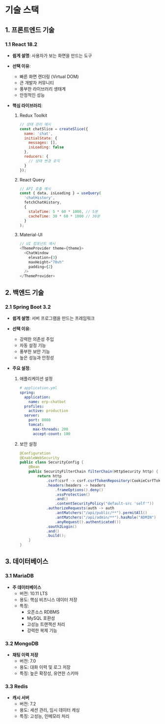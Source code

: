 # 기술 스택

## 1. 프론트엔드 기술

### 1.1 React 18.2
- **쉽게 설명**: 사용자가 보는 화면을 만드는 도구
- **선택 이유**:
  - 빠른 화면 렌더링 (Virtual DOM)
  - 큰 개발자 커뮤니티
  - 풍부한 라이브러리 생태계
  - 안정적인 성능

- **핵심 라이브러리**:
  1. Redux Toolkit
     ```javascript
     // 상태 관리 예시
     const chatSlice = createSlice({
       name: 'chat',
       initialState: {
         messages: [],
         isLoading: false
       },
       reducers: {
         // 상태 변경 로직
       }
     });
     ```

  2. React Query
     ```javascript
     // API 호출 예시
     const { data, isLoading } = useQuery(
       'chatHistory',
       fetchChatHistory,
       {
         staleTime: 5 * 60 * 1000, // 5분
         cacheTime: 30 * 60 * 1000 // 30분
       }
     );
     ```

  3. Material-UI
     ```javascript
     // UI 컴포넌트 예시
     <ThemeProvider theme={theme}>
       <ChatWindow
         elevation={3}
         maxHeight="70vh"
         padding={2}
       />
     </ThemeProvider>
     ```

## 2. 백엔드 기술

### 2.1 Spring Boot 3.2
- **쉽게 설명**: 서버 프로그램을 만드는 프레임워크
- **선택 이유**:
  - 강력한 의존성 주입
  - 자동 설정 기능
  - 풍부한 보안 기능
  - 높은 성능과 안정성

- **주요 설정**:
  1. 애플리케이션 설정
     ```yaml
     # application.yml
     spring:
       application:
         name: erp-chatbot
       profiles:
         active: production
       server:
         port: 8080
         tomcat:
           max-threads: 200
           accept-count: 100
     ```

  2. 보안 설정
     ```java
     @Configuration
     @EnableWebSecurity
     public class SecurityConfig {
         @Bean
         public SecurityFilterChain filterChain(HttpSecurity http) {
             return http
                 .csrf(csrf -> csrf.csrfTokenRepository(CookieCsrfTokenRepository.withHttpOnlyFalse()))
                 .headers(headers -> headers
                     .frameOptions().deny()
                     .xssProtection()
                     .and()
                     .contentSecurityPolicy("default-src 'self'"))
                 .authorizeRequests(auth -> auth
                     .antMatchers("/api/public/**").permitAll()
                     .antMatchers("/api/admin/**").hasRole("ADMIN")
                     .anyRequest().authenticated())
                 .oauth2Login()
                 .and()
                 .build();
         }
     }
     ```

## 3. 데이터베이스

### 3.1 MariaDB
- **주 데이터베이스**
  - 버전: 10.11 LTS
  - 용도: 핵심 비즈니스 데이터 저장
  - 특징:
    - 오픈소스 RDBMS
    - MySQL 호환성
    - 고성능 트랜잭션 처리
    - 강력한 복제 기능

### 3.2 MongoDB
- **채팅 이력 저장**
  - 버전: 7.0
  - 용도: 대화 이력 및 로그 저장
  - 특징: 높은 확장성, 유연한 스키마

### 3.3 Redis
- **캐시 서버**
  - 버전: 7.2
  - 용도: 세션 관리, 임시 데이터 캐싱
  - 특징: 고성능, 인메모리 처리 